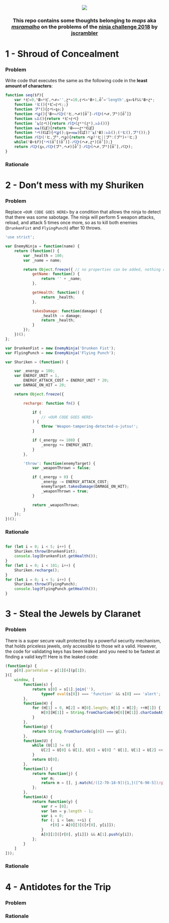 <p align="center"><img src="https://i.imgur.com/cSV2br2.png"></p>

<h3 align="center">This repo contains some thoughts belonging to <i>maps</i> aka <i><a href="https://github.com/msramalho">msramalho</a></i> on the problems of the 
<a href="https://ninjachallenge.jscrambler.com/">ninja challenge 2018</a> by 
<a href="https://jscrambler.com/">jscrambler</a></h3>


# 1 - Shroud of Concealment
### Problem
Write code that executes the same as the following code in the **least amount of characters**:
```javascript
function seq(ȶȑ){
    var ˠビ=0,ˡɃ=ˠビ,ヘɍ='',ɀʶ=10,ӷベ=ˡɃ+1,ȱˁ='length',ȿϧ=ȶȑ&&ˡɃ+ɀʶ;
    function ʲヒ(){ˠビ=ӷベ;;}
    function ブʱ(){ӷベ=ȿϧ;}
    function べϼ(){ˡɃ+=パひ(ʲヒ,ヘɍ)[ȱˁ]-パひ(ヘɍ,ブʱ)[ȱˁ]}
    function ɂふ(){return ˠビ+ӷベ}
    function ʹϡ(ӷベ){return パひ(ɀʶ*(ɀʶ),ɂふ())}
    function ӿѩ(Ͼぱ){return ˡɃ===ɀʶ*Ͼぱ}
    function ˢぺ(Ͼぱ){べϼ();ȿϧ=ӿѩ(Ͼぱ)?ʹϡ(ˡɃ):ɂふ();(ʲヒ(),ブʱ());}
    function パひ(ʲヒ,ブʱ,べϼ){return べϼ?ʲヒ||ブʱ:(ブʱ)+ʲヒ;}
    while(ˡɃ<ȶȑ){ˢぺ(ȱˁ[(ȱˁ)]-パひ(ヘɍ,ɀʶ)[ȱˁ]);}
    return パひ(ȿϧ,パひ(ブʱ,ヘɍ)[ȱˁ]-パひ(ヘɍ,ブʱ)[ȱˁ],パひ);
}
```
### Rationale 


# 2 - Don’t mess with my Shuriken
### Problem
Replace `<OUR CODE GOES HERE>` by a condition that allows the ninja to detect that there was some sabotage. The ninja will perform 5 weapon attacks, reload, and attack 5 times once more, so as to kill both enemies (`DrunkenFist` and `FlyingPunch`) after 10 throws.
```javascript
'use strict';

var EnemyNinja = function(name) {
    return (function() {
        var _health = 100;
        var _name = name;

        return Object.freeze({ // no properties can be added, nothing changes
            getName: function() {
                return '' + _name;
            },

            getHealth: function() {
                return _health;
            },

            takesDamage: function(damage) {
                _health -= damage;
                return _health;
            }
        });
    })();
};

var DrunkenFist = new EnemyNinja('Drunken Fist');
var FlyingPunch = new EnemyNinja('Flying Punch');

var Shuriken = (function() {

    var _energy = 100;
    var ENERGY_UNIT = 1,
        ENERGY_ATTACK_COST = ENERGY_UNIT * 20;
    var DAMAGE_ON_HIT = 20;

    return Object.freeze({

        recharge: function fn() {

            if (
                // <OUR CODE GOES HERE>
            ) {
                throw 'Weapon-tampering-detected-o-jutsu!';
            }

            if (_energy <= 100) {
                _energy += ENERGY_UNIT;
            }
        },

        'throw': function(enemyTarget) {
            var _weaponThrown = false;

            if (_energy > 0) {
                _energy -= ENERGY_ATTACK_COST;
                enemyTarget.takesDamage(DAMAGE_ON_HIT);
                _weaponThrown = true;
            }

            return _weaponThrown;
        }
    });
})();
```
### Rationale

```javascript

for (let i = 0; i < 5; i++) {
    Shuriken.throw(DrunkenFist);
    console.log(DrunkenFist.getHealth());
}
for (let i = 0; i < 101; i++) {
    Shuriken.recharge();
}
for (let i = 0; i < 5; i++) {
    Shuriken.throw(FlyingPunch);
    console.log(FlyingPunch.getHealth());
}
```

# 3 - Steal the Jewels by Claranet
### Problem
There is a super secure vault protected by a powerful security mechanism, that holds priceless jewels, only accessible to those wit a valid. However, the code for validating keys has been leaked and you need to be fastest at finding a valid key!!! Here is the leaked code:
```javascript
(function(p) {
    p[0].parseValue = p[1][4](p[1]);
}([
    window, [
        function(s) {
            return s[0] = s[1].join(''),
                typeof eval(s[0]) === 'function' && s[0] === 'alert';
        },
        function(H) {
            for (H[1] = 0, H[2] = H[0].length; H[1] < H[2]; ++H[1]) {
                H[0][H[1]] = String.fromCharCode(H[0][H[1]].charCodeAt(0) + 1);
            }
        },
        function(g) {
            return String.fromCharCode(g[0]) === g[1];
        },
        function(U) {
            while (U[1] != 0) {
                U[2] = U[0] & U[1], U[0] = U[0] ^ U[1], U[1] = U[2] << 1;
            }
            return U[0];
        },
        function(l) {
            return function(j) {
                var m;
                return m = [], j.match(/([2-70-18-9]){1,}([^6-90-5])/g).forEach(l[5]([l, m])), l[1]([m]), l[0]([j, m]);
            };
        },
        function(A) {
            return function(y) {
                var r = [0];
                var len = y.length - 1;
                var i = 0;
                for (; i < len; ++i) {
                    r[0] = A[0][3]([r[0], y[i]]);
                }
                A[0][2]([r[0], y[i]]) && A[1].push(y[i]);
            };
        }
    ]
]));
```
### Rationale 

# 4 - Antidotes for the Trip
### Problem
### Rationale 
